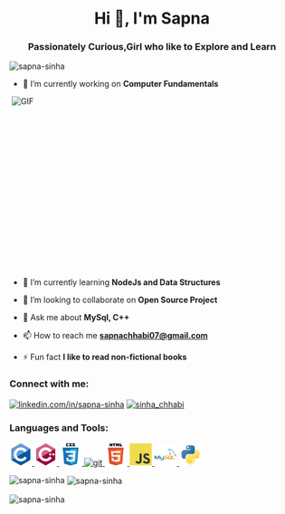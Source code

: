 <h1 align="center">Hi 👋, I'm Sapna</h1>
<h3 align="center">Passionately Curious,Girl who like to Explore and Learn</h3>

<p align="left"> <img src="https://komarev.com/ghpvc/?username=sapna-sinha&label=Profile%20views&color=0e75b6&style=flat" alt="sapna-sinha" /> </p>

- 🔭 I’m currently working on **Computer Fundamentals**
<img align="right" alt="GIF" src="https://github.com/arsentieva/arsentieva/blob/main/code.gif?raw=true" width="500" height="320" />

- 🌱 I’m currently learning **NodeJs and Data Structures**

- 👯 I’m looking to collaborate on **Open Source Project**

- 💬 Ask me about **MySql, C++**

- 📫 How to reach me **sapnachhabi07@gmail.com**

- ⚡ Fun fact **I like to read non-fictional books**

<h3 align="left">Connect with me:</h3>
<p align="left">
<a href="https://linkedin.com/in/linkedin.com/in/sapna-sinha" target="blank"><img align="center" src="https://raw.githubusercontent.com/rahuldkjain/github-profile-readme-generator/master/src/images/icons/Social/linked-in-alt.svg" alt="linkedin.com/in/sapna-sinha" height="30" width="40" /></a>
<a href="https://instagram.com/sinha_chhabi" target="blank"><img align="center" src="https://raw.githubusercontent.com/rahuldkjain/github-profile-readme-generator/master/src/images/icons/Social/instagram.svg" alt="sinha_chhabi" height="30" width="40" /></a>
</p>

<h3 align="left">Languages and Tools:</h3>
<p align="left"> <a href="https://www.cprogramming.com/" target="_blank"> <img src="https://raw.githubusercontent.com/devicons/devicon/master/icons/c/c-original.svg" alt="c" width="40" height="40"/> </a> <a href="https://www.w3schools.com/cpp/" target="_blank"> <img src="https://raw.githubusercontent.com/devicons/devicon/master/icons/cplusplus/cplusplus-original.svg" alt="cplusplus" width="40" height="40"/> </a> <a href="https://www.w3schools.com/css/" target="_blank"> <img src="https://raw.githubusercontent.com/devicons/devicon/master/icons/css3/css3-original-wordmark.svg" alt="css3" width="40" height="40"/> </a> <a href="https://git-scm.com/" target="_blank"> <img src="https://www.vectorlogo.zone/logos/git-scm/git-scm-icon.svg" alt="git" width="40" height="40"/> </a> <a href="https://www.w3.org/html/" target="_blank"> <img src="https://raw.githubusercontent.com/devicons/devicon/master/icons/html5/html5-original-wordmark.svg" alt="html5" width="40" height="40"/> </a> <a href="https://developer.mozilla.org/en-US/docs/Web/JavaScript" target="_blank"> <img src="https://raw.githubusercontent.com/devicons/devicon/master/icons/javascript/javascript-original.svg" alt="javascript" width="40" height="40"/> </a> <a href="https://www.mysql.com/" target="_blank"> <img src="https://raw.githubusercontent.com/devicons/devicon/master/icons/mysql/mysql-original-wordmark.svg" alt="mysql" width="40" height="40"/> </a> <a href="https://www.python.org" target="_blank"> <img src="https://raw.githubusercontent.com/devicons/devicon/master/icons/python/python-original.svg" alt="python" width="40" height="40"/> </a> </p>

<p><img align="left" src="https://github-readme-stats.vercel.app/api/top-langs?username=sapna-sinha&show_icons=true&locale=en&layout=compact" alt="sapna-sinha" /></p>

<p>&nbsp;<img align="center" src="https://github-readme-stats.vercel.app/api?username=sapna-sinha&show_icons=true&locale=en" alt="sapna-sinha" /></p>

<p><img align="center" src="https://github-readme-streak-stats.herokuapp.com/?user=sapna-sinha&" alt="sapna-sinha" /></p>
